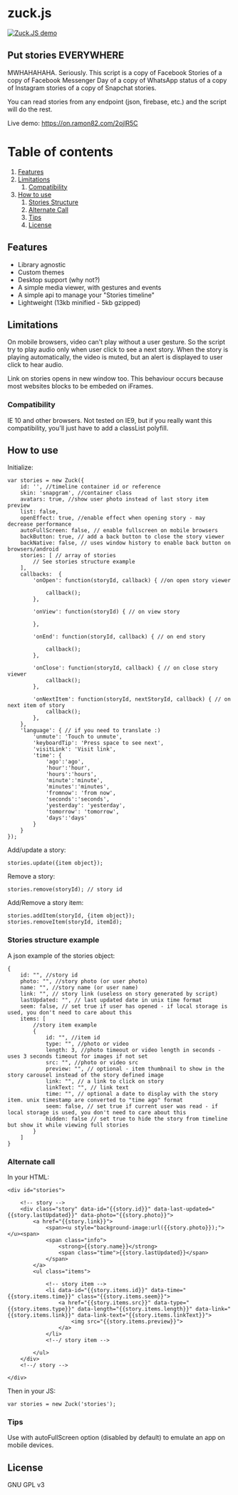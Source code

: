 # zuck.js

[![Zuck.JS demo](https://j.gifs.com/k5xnrJ.gif)](https://on.ramon82.com/2ojlR5C)

## Put stories EVERYWHERE
MWHAHAHAHA. Seriously. This script is a copy of Facebook Stories of a copy of Facebook Messenger Day of a copy of WhatsApp status of a copy of Instagram stories of a copy of Snapchat stories. 

You can read stories from any endpoint (json, firebase, etc.) and the script will do the rest.

Live demo: https://on.ramon82.com/2ojlR5C


# Table of contents
1. [Features](#features)
2. [Limitations](#limitations)
    1. [Compatibility](#compatibility)
3. [How to use](#how-to-use)
	1. [Stories Structure](#stories-structure)
	2. [Alternate Call](#alternate-call)
	3. [Tips](#tips)
	4. [License](#license)


## Features
* Library agnostic
* Custom themes
* Desktop support (why not?)
* A simple media viewer, with gestures and events
* A simple api to manage your "Stories timeline"
* Lightweight (13kb minified - 5kb gzipped)


## Limitations
On mobile browsers, video can't play without a user gesture. So the script try to play audio only when user click to see a next story. 
When the story is playing automatically, the video is muted, but an alert is displayed to user click to hear audio.

Link on stories opens in new window too. This behaviour occurs because most websites blocks to be embeded on iFrames. 


### Compatibility
IE 10 and other browsers. Not tested on IE9, but if you really want this compatibility, you'll just have to add a classList polyfill.


## How to use
Initialize:

	var stories = new Zuck({
        id: '', //timeline container id or reference
        skin: 'snapgram', //container class
        avatars: true, //show user photo instead of last story item preview
		list: false,
		openEffect: true, //enable effect when opening story - may decrease performance
        autoFullScreen: false, // enable fullscreen on mobile browsers
        backButton: true, // add a back button to close the story viewer
        backNative: false, // uses window history to enable back button on browsers/android
        stories: [ // array of stories
            // See stories structure example
        ],
		callbacks:  {
			'onOpen': function(storyId, callback) { //on open story viewer

				callback();
			},

			'onView': function(storyId) { // on view story

			},

			'onEnd': function(storyId, callback) { // on end story

				callback();
			},

			'onClose': function(storyId, callback) { // on close story viewer
				callback();
			},

			'onNextItem': function(storyId, nextStoryId, callback) { // on next item of story
				callback();
			},
		},
		'language': { // if you need to translate :)
			'unmute': 'Touch to unmute',
			'keyboardTip': 'Press space to see next',
			'visitLink': 'Visit link',
			'time': {
				'ago':'ago', 
				'hour':'hour', 
				'hours':'hours', 
				'minute':'minute', 
				'minutes':'minutes', 
				'fromnow': 'from now', 
				'seconds':'seconds', 
				'yesterday': 'yesterday', 
				'tomorrow': 'tomorrow', 
				'days':'days'
			}
		}
    });

Add/update a story:

	stories.update({item object});

Remove a story:

	stories.remove(storyId); // story id

Add/Remove a story item:

	stories.addItem(storyId, {item object});
	stories.removeItem(storyId, itemId);


### Stories structure example
A json example of the stories object:

    {
        id: "", //story id
        photo: "", //story photo (or user photo)
        name: "", //story name (or user name)
        link: "", // story link (useless on story generated by script)
        lastUpdated: "", // last updated date in unix time format
		seem: false, // set true if user has opened - if local storage is used, you don't need to care about this 
        items: [
            //story item example
            {
                id: "", //item id
                type: "", //photo or video
                length: 3, //photo timeout or video length in seconds - uses 3 seconds timeout for images if not set
                src: "", //photo or video src
                preview: "", // optional - item thumbnail to show in the story carousel instead of the story defined image
                link: "", // a link to click on story
				linkText: "", // link text
                time: "", // optional a date to display with the story item. unix timestamp are converted to "time ago" format
                seem: false, // set true if current user was read - if local storage is used, you don't need to care about this
				hidden: false // set true to hide the story from timeline but show it while viewing full stories
            }
        ]
    }   


### Alternate call
In your HTML:

    <div id="stories">
    
        <!-- story -->
        <div class="story" data-id="{{story.id}}" data-last-updated="{{story.lastUpdated}}" data-photo="{{story.photo}}">
            <a href="{{story.link}}">
                <span><u style="background-image:url({{story.photo}});"></u><span>
                <span class="info">
					<strong>{{story.name}}</strong>
					<span class="time">{{story.lastUpdated}}</span>
            	</span>
			</a>
            <ul class="items">
            
                <!-- story item -->
                <li data-id="{{story.items.id}}" data-time="{{story.items.time}}" class="{{story.items.seem}}">
                    <a href="{{story.items.src}}" data-type="{{story.items.type}}" data-length="{{story.items.length}}" data-link="{{story.items.link}}" data-link-text="{{story.items.linkText}}">
                        <img src="{{story.items.preview}}">
                    </a>
                </li>
                <!--/ story item -->
                
            </ul>
        </div>
        <!--/ story -->
        
    </div>
    
Then in your JS:

	var stories = new Zuck('stories'); 


### Tips
Use with autoFullScreen option (disabled by default) to emulate an app on mobile devices.


## License
GNU GPL v3
